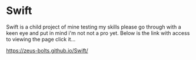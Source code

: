 # Swift

Swift is a child project of mine testing my skills please go through with a keen eye and put in mind i'm not not a pro yet. 
Below is the link with access to viewing the page click it...

https://zeus-bolts.github.io/Swift/

